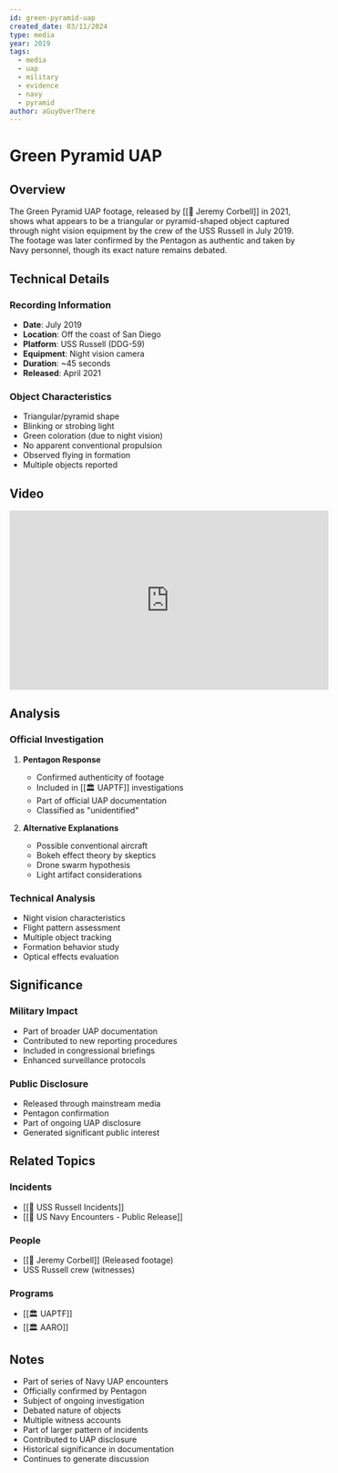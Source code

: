 ```yaml
---
id: green-pyramid-uap
created_date: 03/11/2024
type: media
year: 2019
tags:
  - media
  - uap
  - military
  - evidence
  - navy
  - pyramid
author: aGuyOverThere
---
```


# Green Pyramid UAP

## Overview

The Green Pyramid UAP footage, released by [[👤 Jeremy Corbell]] in 2021, shows what appears to be a triangular or pyramid-shaped object captured through night vision equipment by the crew of the USS Russell in July 2019. The footage was later confirmed by the Pentagon as authentic and taken by Navy personnel, though its exact nature remains debated.

## Technical Details

### Recording Information
- **Date**: July 2019
- **Location**: Off the coast of San Diego
- **Platform**: USS Russell (DDG-59)
- **Equipment**: Night vision camera
- **Duration**: ~45 seconds
- **Released**: April 2021

### Object Characteristics
- Triangular/pyramid shape
- Blinking or strobing light
- Green coloration (due to night vision)
- No apparent conventional propulsion
- Observed flying in formation
- Multiple objects reported

## Video

<iframe width="560" height="315" src="https://www.youtube.com/embed/iTvm_xDVaDI?si=EIeHD_8n95WFqMd2" title="YouTube video player" frameborder="0" allow="accelerometer; autoplay; clipboard-write; encrypted-media; gyroscope; picture-in-picture; web-share" referrerpolicy="strict-origin-when-cross-origin" allowfullscreen></iframe>

## Analysis

### Official Investigation
1. **Pentagon Response**
   - Confirmed authenticity of footage
   - Included in [[🏛️ UAPTF]] investigations
   - Part of official UAP documentation
   - Classified as "unidentified"

2. **Alternative Explanations**
   - Possible conventional aircraft
   - Bokeh effect theory by skeptics
   - Drone swarm hypothesis
   - Light artifact considerations

### Technical Analysis
- Night vision characteristics
- Flight pattern assessment
- Multiple object tracking
- Formation behavior study
- Optical effects evaluation

## Significance

### Military Impact
- Part of broader UAP documentation
- Contributed to new reporting procedures
- Included in congressional briefings
- Enhanced surveillance protocols

### Public Disclosure
- Released through mainstream media
- Pentagon confirmation
- Part of ongoing UAP disclosure
- Generated significant public interest

## Related Topics

### Incidents
- [[📜 USS Russell Incidents]]
- [[📜 US Navy Encounters - Public Release]]

### People
- [[👤 Jeremy Corbell]] (Released footage)
- USS Russell crew (witnesses)

### Programs
- [[🏛️ UAPTF]]
- [[🏛️ AARO]]

## Notes

- Part of series of Navy UAP encounters
- Officially confirmed by Pentagon
- Subject of ongoing investigation
- Debated nature of objects
- Multiple witness accounts
- Part of larger pattern of incidents
- Contributed to UAP disclosure
- Historical significance in documentation
- Continues to generate discussion

